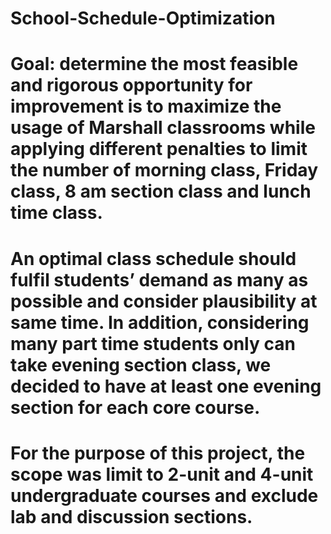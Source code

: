 # School-Schedule-Optimization

# Goal: determine the most feasible and  rigorous opportunity for improvement is to maximize the usage of Marshall classrooms  while applying different penalties to limit the number of morning class, Friday class, 8  am section class and lunch time class. 

# An optimal class schedule should fulfil students’  demand as many as possible and consider plausibility at same time. In addition,  considering many part time students only can take evening section class, we decided to  have at least one evening section for each core course. 

# For the purpose of this project,  the scope was limit to 2-unit and 4-unit undergraduate courses and exclude lab  and discussion sections.

